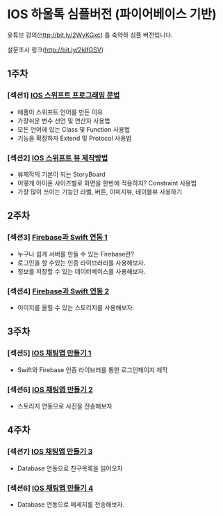 # IOS 하울톡 심플버전 (파이어베이스 기반)
유튜브 강의(http://bit.ly/2WyKGxc) 를 축약하 심플 버전입니다.

설문조사 링크(http://bit.ly/2klfGSV)

## 1주차
### [섹션1] [IOS 스위프트 프로그래밍 문법](https://github.com/you6878/howltalk_ios_simple_version/blob/master/Guide/section_1/index.md)

- 애플이 스위프트 언어를 만든 이유
- 가장쉬운 변수 선언 및 연산자 사용법
- 모든 언어에 있는 Class 및 Function 사용법
- 기능을 확장하자 Extend 및 Protocol 사용법

### [섹션2] [IOS 스위프트 뷰 제작방법](https://github.com/you6878/howltalk_ios_simple_version/blob/master/Guide/section_2/index.md)
- 뷰제작의 기본이 되는 StoryBoard
- 어떻게 아이폰 사이즈별로 화면을 한번에 적용하지? Constraint 사용법
- 가장 많이 쓰이는 기능인 라벨, 버튼, 이미지뷰, 테이블뷰 사용하기

## 2주차
### [섹션3] [Firebase과 Swift 연동 1](https://github.com/you6878/howltalk_ios_simple_version/blob/master/Guide/section_3/index.md)
- 누구나 쉽게 서버를 만들 수 있는 Firebase란?
- 로그인을 할 수있는 인증 라이브러리를 사용해보자.
- 정보를 저장할 수 있는 데이터베이스를 사용해보자.

### [섹션4] [Firebase과 Swift 연동 2](https://github.com/you6878/howltalk_ios_simple_version/blob/master/Guide/section_4/index.md)
- 이미지를 올릴 수 있는 스토리지를 사용해보자.

## 3주차

### [섹션5] [IOS 채팅앱 만들기 1](https://github.com/you6878/howltalk_ios_simple_version/blob/master/Guide/section_5/index.md)
- Swift와 Firebase 인증 라이브러를 통한 로그인페이지 제작

### [섹션6] [IOS 채팅앱 만들기 2](https://github.com/you6878/howltalk_ios_simple_version/blob/master/Guide/section_6/index.md)
- 스토리지 연동으로 사진을 전송해보자

## 4주차

### [섹션7] [IOS 채팅앱 만들기 3](https://github.com/you6878/howltalk_ios_simple_version/blob/master/Guide/section_7/index.md)
- Database 연동으로 친구목록을 읽어오자

### [섹션6] [IOS 채팅앱 만들기 4](https://github.com/you6878/howltalk_ios_simple_version/blob/master/Guide/section_8/index.md)
- Database 연동으로 메세지를 전송해보자.

